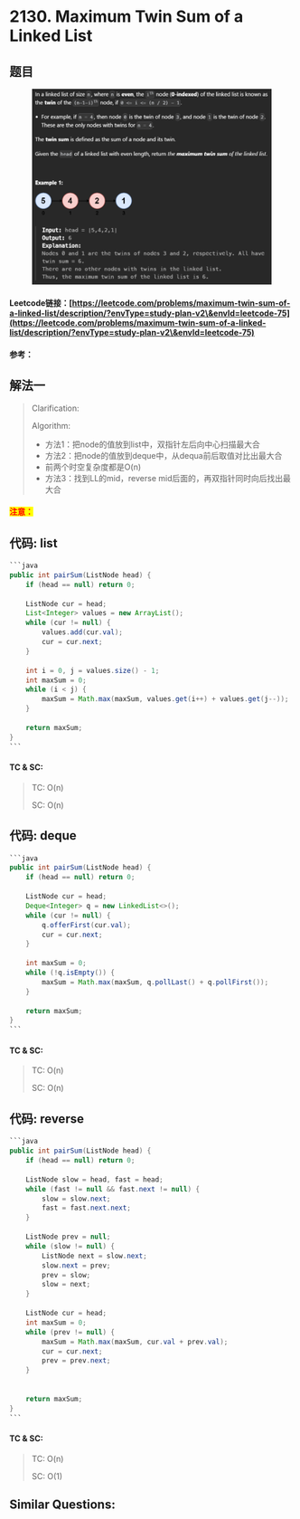 # 2130. Maximum Twin Sum of a Linked List

## 题目

<figure><img src="../../.gitbook/assets/image (2).png" alt=""><figcaption></figcaption></figure>

#### Leetcode链接：[https://leetcode.com/problems/maximum-twin-sum-of-a-linked-list/description/?envType=study-plan-v2\&envId=leetcode-75](https://leetcode.com/problems/maximum-twin-sum-of-a-linked-list/description/?envType=study-plan-v2\&envId=leetcode-75)

#### 参考：

## 解法一

> Clarification:&#x20;
>
> Algorithm:&#x20;
>
> * 方法1：把node的值放到list中，双指针左后向中心扫描最大合
> * 方法2：把node的值放到deque中，从dequa前后取值对比出最大合
> * 前两个时空复杂度都是O(n)
> * 方法3：找到LL的mid，reverse mid后面的，再双指针同时向后找出最大合

#### <mark style="color:red;">注意：</mark>

## 代码: list

````java
```java
public int pairSum(ListNode head) {
    if (head == null) return 0;

    ListNode cur = head;
    List<Integer> values = new ArrayList();
    while (cur != null) {
        values.add(cur.val);
        cur = cur.next;
    }

    int i = 0, j = values.size() - 1;
    int maxSum = 0;
    while (i < j) {
        maxSum = Math.max(maxSum, values.get(i++) + values.get(j--));
    }

    return maxSum;
}
```
````

#### TC & SC:&#x20;

> TC: O(n)
>
> SC: O(n)

## 代码: deque

````java
```java
public int pairSum(ListNode head) {
    if (head == null) return 0;

    ListNode cur = head;
    Deque<Integer> q = new LinkedList<>();
    while (cur != null) {
        q.offerFirst(cur.val);
        cur = cur.next;
    }

    int maxSum = 0;
    while (!q.isEmpty()) {
        maxSum = Math.max(maxSum, q.pollLast() + q.pollFirst());
    }

    return maxSum;
}
```
````

#### TC & SC:&#x20;

> TC: O(n)
>
> SC: O(n)

## 代码: reverse

````java
```java
public int pairSum(ListNode head) {
    if (head == null) return 0;

    ListNode slow = head, fast = head;
    while (fast != null && fast.next != null) {
        slow = slow.next;
        fast = fast.next.next;
    }

    ListNode prev = null;
    while (slow != null) {
        ListNode next = slow.next;
        slow.next = prev;
        prev = slow;
        slow = next;
    }

    ListNode cur = head;
    int maxSum = 0;
    while (prev != null) {
        maxSum = Math.max(maxSum, cur.val + prev.val);
        cur = cur.next;
        prev = prev.next;
    }
    

    return maxSum;
}
```
````

#### TC & SC:&#x20;

> TC: O(n)
>
> SC: O(1)

## **Similar Questions:**&#x20;
